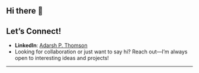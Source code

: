 ## Hi there 👋

##  Let’s Connect!

- **LinkedIn**: [Adarsh P. Thomson](https://www.linkedin.com/in/adarsh-p-thomson-81990b259/)  
- Looking for collaboration or just want to say hi? Reach out—I’m always open to interesting ideas and projects!

---

<!--
**Adarsh-P-Thomson/Adarsh-P-Thomson** is a ✨ _special_ ✨ repository because its `README.md` (this file) appears on your GitHub profile.

Here are some ideas to get you started:

- 🔭 I’m currently working on ...
- 🌱 I’m currently learning ...
- 👯 I’m looking to collaborate on ...
- 🤔 I’m looking for help with ...
- 💬 Ask me about ...
- 📫 How to reach me: ...
- 😄 Pronouns: ...
- ⚡ Fun fact: ...
-->
